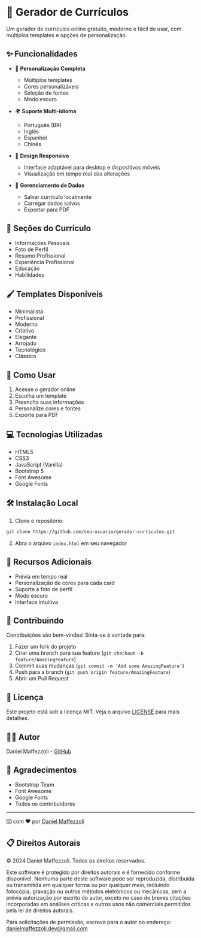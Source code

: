 # 📄 Gerador de Currículos

Um gerador de currículos online gratuito, moderno e fácil de usar, com múltiplos templates e opções de personalização.

## ✨ Funcionalidades

- 🎨 **Personalização Completa**

  - Múltiplos templates
  - Cores personalizáveis
  - Seleção de fontes
  - Modo escuro

- 🌍 **Suporte Multi-idioma**

  - Português (BR)
  - Inglês
  - Espanhol
  - Chinês

- 📱 **Design Responsivo**

  - Interface adaptável para desktop e dispositivos móveis
  - Visualização em tempo real das alterações

- 💾 **Gerenciamento de Dados**
  - Salvar currículo localmente
  - Carregar dados salvos
  - Exportar para PDF

## 🎯 Seções do Currículo

- Informações Pessoais
- Foto de Perfil
- Resumo Profissional
- Experiência Profissional
- Educação
- Habilidades

## 🖌️ Templates Disponíveis

- Minimalista
- Profissional
- Moderno
- Criativo
- Elegante
- Arrojado
- Tecnológico
- Clássico

## 🚀 Como Usar

1. Acesse o gerador online
2. Escolha um template
3. Preencha suas informações
4. Personalize cores e fontes
5. Exporte para PDF

## 💻 Tecnologias Utilizadas

- HTML5
- CSS3
- JavaScript (Vanilla)
- Bootstrap 5
- Font Awesome
- Google Fonts

## 🛠️ Instalação Local

1. Clone o repositório:

```bash
git clone https://github.com/seu-usuario/gerador-curriculos.git
```

2. Abra o arquivo `index.html` em seu navegador

## 📝 Recursos Adicionais

- Prévia em tempo real
- Personalização de cores para cada card
- Suporte a foto de perfil
- Modo escuro
- Interface intuitiva

## 🤝 Contribuindo

Contribuições são bem-vindas! Sinta-se à vontade para:

1. Fazer um fork do projeto
2. Criar uma branch para sua feature (`git checkout -b feature/AmazingFeature`)
3. Commit suas mudanças (`git commit -m 'Add some AmazingFeature'`)
4. Push para a branch (`git push origin feature/AmazingFeature`)
5. Abrir um Pull Request

## 📄 Licença

Este projeto está sob a licença MIT. Veja o arquivo [LICENSE](LICENSE) para mais detalhes.

## 👨‍💻 Autor

Daniel Maffezzoli - [GitHub](https://github.com/Maffezzoli)

## 🙏 Agradecimentos

- Bootstrap Team
- Font Awesome
- Google Fonts
- Todos os contribuidores

---

⌨️ com ❤️ por [Daniel Maffezzoli](https://github.com/Maffezzoli)

## 📋 Direitos Autorais

© 2024 Daniel Maffezzoli. Todos os direitos reservados.

Este software é protegido por direitos autorais e é fornecido conforme disponível.
Nenhuma parte deste software pode ser reproduzida, distribuída ou transmitida em qualquer
forma ou por qualquer meio, incluindo fotocópia, gravação ou outros métodos eletrônicos
ou mecânicos, sem a prévia autorização por escrito do autor, exceto no caso de breves
citações incorporadas em análises críticas e outros usos não comerciais permitidos
pela lei de direitos autorais.

Para solicitações de permissão, escreva para o autor no endereço:
danielmaffezzoli.dev@gmail.com
